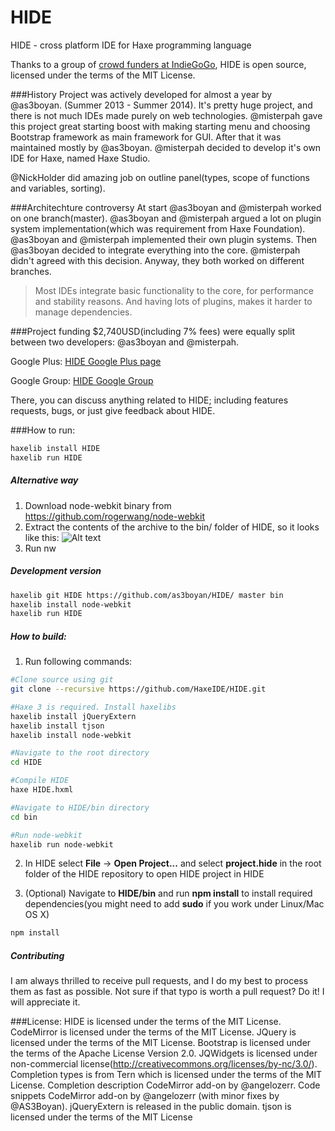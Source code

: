 HIDE
====

HIDE - cross platform IDE for Haxe programming language

Thanks to a group of [crowd funders at IndieGoGo](http://www.indiegogo.com/projects/cactus-ide/), HIDE is open source, licensed under the terms of the MIT License.

###History
Project was actively developed for almost a year by @as3boyan. (Summer 2013 - Summer 2014).
It's pretty huge project, and there is not much IDEs made purely on web technologies.
@misterpah gave this project great starting boost with making starting menu and choosing Bootstrap framework as main framework for GUI. After that it was maintained mostly by @as3boyan. @misterpah decided to develop it's own IDE for Haxe, named Haxe Studio.

@NickHolder did amazing job on outline panel(types, scope of functions and variables, sorting).

###Architechture controversy
At start @as3boyan and @misterpah worked on one branch(master).
@as3boyan and @misterpah argued a lot on plugin system implementation(which was requirement from Haxe Foundation).
@as3boyan and @misterpah implemented their own plugin systems.
Then @as3boyan decided to integrate everything into the core. @misterpah didn't agreed with this decision.
Anyway, they both worked on different branches.

>Most IDEs integrate basic functionality to the core, for performance and stability reasons. And having lots of plugins, makes it harder to manage dependencies.


###Project funding
$2,740USD(including 7% fees) were equally split between two developers: @as3boyan and @misterpah.

Google Plus:
[HIDE Google Plus page](https://plus.google.com/113245482496557815887)

Google Group:
[HIDE Google Group](https://groups.google.com/forum/#!forum/haxeide)

There, you can discuss anything related to HIDE; including features requests, bugs, or just give feedback about HIDE.

###How to run:

``` haxe
haxelib install HIDE
haxelib run HIDE
```

##### Alternative way

1. Download node-webkit binary from https://github.com/rogerwang/node-webkit
2. Extract the contents of the archive to the bin/ folder of HIDE, so it looks like this: 
![Alt text](http://s13.postimg.org/9l0qcxo87/screenshot_204.png)
3. Run nw

##### Development version

```bash
haxelib git HIDE https://github.com/as3boyan/HIDE/ master bin
haxelib install node-webkit
haxelib run HIDE
```

##### How to build:

1. Run following commands:

```bash
#Clone source using git
git clone --recursive https://github.com/HaxeIDE/HIDE.git

#Haxe 3 is required. Install haxelibs
haxelib install jQueryExtern
haxelib install tjson
haxelib install node-webkit

#Navigate to the root directory
cd HIDE

#Compile HIDE
haxe HIDE.hxml

#Navigate to HIDE/bin directory
cd bin

#Run node-webkit
haxelib run node-webkit
```

2. In HIDE select __File__ -> __Open Project...__ and select __project.hide__ in the root folder of the HIDE repository to open HIDE project in HIDE

3. (Optional) Navigate to __HIDE/bin__ and run __npm install__ to install required dependencies(you might need to add __sudo__ if you work under Linux/Mac OS X)

```bash
npm install
```

##### Contributing
I am always thrilled to receive pull requests, and I do my best to process them as fast as possible. Not sure if that typo is worth a pull request? Do it! I will appreciate it.

###License:
HIDE is licensed under the terms of the MIT License.
CodeMirror is licensed under the terms of the MIT License.
JQuery is licensed under the terms of the MIT License.
Bootstrap is licensed under the terms of the Apache License Version 2.0.
JQWidgets is licensed under non-commercial license(http://creativecommons.org/licenses/by-nc/3.0/).
Completion types is from Tern which is licensed under the terms of the MIT License.
Completion description CodeMirror add-on by @angelozerr.
Code snippets CodeMirror add-on by @angelozerr (with minor fixes by @AS3Boyan).
jQueryExtern is released in the public domain.
tjson is licensed under the terms of the MIT License
